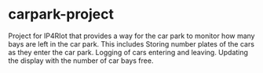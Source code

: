 # carpark-project
Project for IP4RIot that provides a way for the car park to monitor how many bays are left in the car park.
This includes 
Storing number plates of the cars as they enter the car park.
Logging of cars entering and leaving.
Updating the display with the number of car bays free.

